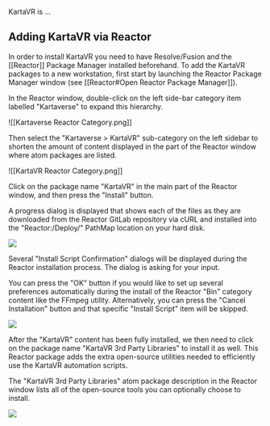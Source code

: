 KartaVR is ...

## Adding KartaVR via Reactor

In order to install KartaVR you need to have Resolve/Fusion and the [[Reactor]] Package Manager installed beforehand. To add the KartaVR packages to a new workstation, first start by launching the Reactor Package Manager window (see [[Reactor#Open Reactor Package Manager]]). 

In the Reactor window, double-click on the left side-bar category item labelled "Kartaverse" to expand this hierarchy.

![[Kartaverse Reactor Category.png]]

Then select the "Kartaverse > KartaVR" sub-category on the left sidebar to shorten the amount of content displayed in the part of the Reactor window where atom packages are listed.

![[KartaVR Reactor Category.png]]

Click on the package name "KartaVR" in the main part of the Reactor window, and then press the "Install" button. 

A progress dialog is displayed that shows each of the files as they are downloaded from the Reactor GitLab repository via cURL and installed into the "Reactor:/Deploy/" PathMap location on your hard disk.

  

![](https://lh3.googleusercontent.com/hwjMmP7P2X1m2uKgHU3ISQjcEKEmmf-clFU4z8Lfr-Ks5KMX7oa9zLxZHL-Jh7utnl1qTuVuKnf3_alvjYoiWdKpYMqIWsguY4-MM19AYki5xlLkzYFV0CNQiM_WxbhHGjCc0d32lp6B-uaRjSQ9jcypVRkt06GhTiyq82Uh8H9oYd4M7ho7XV190A6O)

  

Several "Install Script Confirmation" dialogs will be displayed during the Reactor installation process. The dialog is asking for your input. 

  

You can press the "OK" button if you would like to set up several preferences automatically during the install of the Reactor "Bin" category content like the FFmpeg utility. Alternatively, you can press the "Cancel Installation" button and that specific "Install Script" item will be skipped.

  

![](https://lh5.googleusercontent.com/2JicEGH4U4azch4u2g21ZIb3cIGZ4n99YtBGYTxv_rGJuAxXTRDzBaNvAmGZvymOrKu75P4lGYl3WEZUfbZVT8N64a962Chm-8cLXTtbEtkQKBPKPBkpvK4eESPne8ZMLobjOIjv9JXVOx3SjF-LtifZe8sLfoEDY9LLX1EwYjgZcRamh74JLdQXt52V)

  

After the "KartaVR" content has been fully installed, we then need to click on the package name "KartaVR 3rd Party Libraries" to install it as well. This Reactor package adds the extra open-source utilities needed to efficiently use the KartaVR automation scripts.

  

The "KartaVR 3rd Party Libraries" atom package description in the Reactor window lists all of the open-source tools you can optionally choose to install.

  

![](https://lh6.googleusercontent.com/OKf5yJuriJ1o590jTBMinIj2lGXQG4F-Jrcb-01DPwS_6-rHfnCYlMr-B_yQeIWtFU6S8rQ-q3mPz9_45QQDkWTVa1ZartSCh3FPpwy9wsYTeV6pUxxTJ4rBRmdbLT3pzoiBf6vxT_J7-Mz84yFB8hq2ednnDah0WHlabKOhvKwvTt1OXWc4vydWgAB4)